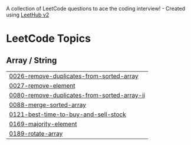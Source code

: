 A collection of LeetCode questions to ace the coding interview! - Created using [LeetHub v2](https://github.com/arunbhardwaj/LeetHub-2.0)
<!---LeetCode Topics Start-->
# LeetCode Topics
## Array / String
|  |
| ------- |
| [0026-remove-duplicates-from-sorted-array](https://github.com/eyadselmy1/technicalInterviews/tree/master/0026-remove-duplicates-from-sorted-array) |
| [0027-remove-element](https://github.com/eyadselmy1/technicalInterviews/tree/master/0027-remove-element) |
| [0080-remove-duplicates-from-sorted-array-ii](https://github.com/eyadselmy1/technicalInterviews/tree/master/0080-remove-duplicates-from-sorted-array-ii) |
| [0088-merge-sorted-array](https://github.com/eyadselmy1/technicalInterviews/tree/master/0088-merge-sorted-array) |
| [0121-best-time-to-buy-and-sell-stock](https://github.com/eyadselmy1/technicalInterviews/tree/master/0121-best-time-to-buy-and-sell-stock) |
| [0169-majority-element](https://github.com/eyadselmy1/technicalInterviews/tree/master/0169-majority-element) |
| [0189-rotate-array](https://github.com/eyadselmy1/technicalInterviews/tree/master/0189-rotate-array) |
